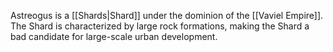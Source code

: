 Astreogus is a [[Shards|Shard]] under the dominion of the [[Vaviel Empire]]. The Shard is characterized by large rock formations, making the Shard a bad candidate for large-scale urban development.